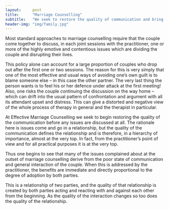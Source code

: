 ```yaml
---
layout:     post
title:      "Marriage Counselling"
subtitle:   "We seek to restore the quality of communication and bring back love again to the relationship"
header-img: "img/family.jpg"
---
```


Most standard approaches to marriage counselling require that the couple come together to discuss, in each joint sessions with the practitioner, one or more of the highly emotive and contentious issues which are dividing the couple and disrupting their lives.

This policy alone can account for a large proportion of couples who drop out after the first one or two sessions. The reason for this is very simply that one of the most effective and usual ways of avoiding one’s own guilt is to blame someone else – in this case the other partner. The very last thing the person wants is to feel his or her defence under attack at the first meeting! Also, one risks the couple continuing the discussion on the way home – which can drift into the usual pattern of confrontation and argument with all its attendant upset and distress. This can give a distorted and negative view of the whole process of therapy in general and the therapist in particular.

At Effective Marriage Counselling we seek to begin restoring the quality of the communication before any issues are discussed at all. The rationale here is issues come and go in a relationship, but the quality of the communication defines the relationship and is therefore, in a hierarchy of importance, almost at the very top. In fact, from the practitioner’s point of view and for all practical purposes it is at the very top.

Thus one begins to see that many of the issues complained about at the outset of marriage counselling derive from the poor state of communication and general interaction of the couple. When this is addressed by the practitioner, the benefits are immediate and directly proportional to the degree of adoption by both parties.

This is a relationship of two parties, and the quality of that relationship is created by both parties acting and reacting with and against each other from the beginning. As the quality of the interaction changes so too does the quality of the relationship.
